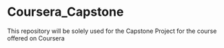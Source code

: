 # Coursera_Capstone
This repository will be solely used for the Capstone Project for the course offered on Coursera

